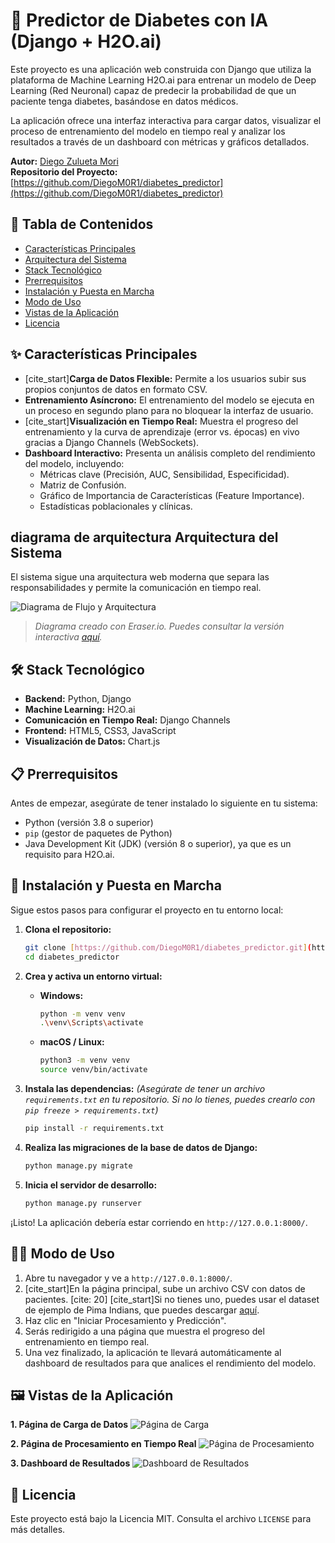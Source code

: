 # 🧠 Predictor de Diabetes con IA (Django + H2O.ai)

Este proyecto es una aplicación web construida con Django que utiliza la plataforma de Machine Learning H2O.ai para entrenar un modelo de Deep Learning (Red Neuronal) capaz de predecir la probabilidad de que un paciente tenga diabetes, basándose en datos médicos.

La aplicación ofrece una interfaz interactiva para cargar datos, visualizar el proceso de entrenamiento del modelo en tiempo real y analizar los resultados a través de un dashboard con métricas y gráficos detallados.

**Autor:** [Diego Zulueta Mori](https://github.com/DiegoM0R1) <br>
**Repositorio del Proyecto:** [https://github.com/DiegoM0R1/diabetes_predictor](https://github.com/DiegoM0R1/diabetes_predictor)

## 📜 Tabla de Contenidos
- [Características Principales](#-características-principales)
- [Arquitectura del Sistema](#-arquitectura-del-sistema)
- [Stack Tecnológico](#-stack-tecnológico)
- [Prerrequisitos](#-prerrequisitos)
- [Instalación y Puesta en Marcha](#-instalación-y-puesta-en-marcha)
- [Modo de Uso](#-modo-de-uso)
- [Vistas de la Aplicación](#-vistas-de-la-aplicación)
- [Licencia](#-licencia)

## ✨ Características Principales

* [cite_start]**Carga de Datos Flexible:** Permite a los usuarios subir sus propios conjuntos de datos en formato CSV. 
* **Entrenamiento Asíncrono:** El entrenamiento del modelo se ejecuta en un proceso en segundo plano para no bloquear la interfaz de usuario.
* [cite_start]**Visualización en Tiempo Real:** Muestra el progreso del entrenamiento y la curva de aprendizaje (error vs. épocas) en vivo gracias a Django Channels (WebSockets). 
* **Dashboard Interactivo:** Presenta un análisis completo del rendimiento del modelo, incluyendo:
    * Métricas clave (Precisión, AUC, Sensibilidad, Especificidad).
    * Matriz de Confusión.
    * Gráfico de Importancia de Características (Feature Importance).
    * Estadísticas poblacionales y clínicas.

##  diagrama de arquitectura Arquitectura del Sistema

El sistema sigue una arquitectura web moderna que separa las responsabilidades y permite la comunicación en tiempo real.

![Diagrama de Flujo y Arquitectura](https://i.imgur.com/eB3t9sY.png)

> *Diagrama creado con Eraser.io. Puedes consultar la versión interactiva [aquí](https://app.eraser.io/workspace/PR6ZvdDFD3uYdrNKkLrL).*

## 🛠️ Stack Tecnológico

* **Backend:** Python, Django
* **Machine Learning:** H2O.ai
* **Comunicación en Tiempo Real:** Django Channels
* **Frontend:** HTML5, CSS3, JavaScript
* **Visualización de Datos:** Chart.js

## 📋 Prerrequisitos

Antes de empezar, asegúrate de tener instalado lo siguiente en tu sistema:
* Python (versión 3.8 o superior)
* `pip` (gestor de paquetes de Python)
* Java Development Kit (JDK) (versión 8 o superior), ya que es un requisito para H2O.ai.

## 🚀 Instalación y Puesta en Marcha

Sigue estos pasos para configurar el proyecto en tu entorno local:

1.  **Clona el repositorio:**
    ```bash
    git clone [https://github.com/DiegoM0R1/diabetes_predictor.git](https://github.com/DiegoM0R1/diabetes_predictor.git)
    cd diabetes_predictor
    ```

2.  **Crea y activa un entorno virtual:**
    * **Windows:**
        ```bash
        python -m venv venv
        .\venv\Scripts\activate
        ```
    * **macOS / Linux:**
        ```bash
        python3 -m venv venv
        source venv/bin/activate
        ```

3.  **Instala las dependencias:**
    *(Asegúrate de tener un archivo `requirements.txt` en tu repositorio. Si no lo tienes, puedes crearlo con `pip freeze > requirements.txt`)*
    ```bash
    pip install -r requirements.txt
    ```

4.  **Realiza las migraciones de la base de datos de Django:**
    ```bash
    python manage.py migrate
    ```

5.  **Inicia el servidor de desarrollo:**
    ```bash
    python manage.py runserver
    ```

¡Listo! La aplicación debería estar corriendo en `http://127.0.0.1:8000/`.

## 👩‍💻 Modo de Uso

1.  Abre tu navegador y ve a `http://127.0.0.1:8000/`.
2.  [cite_start]En la página principal, sube un archivo CSV con datos de pacientes. [cite: 20] [cite_start]Si no tienes uno, puedes usar el dataset de ejemplo de Pima Indians, que puedes descargar [aquí](https://raw.githubusercontent.com/plotly/datasets/master/diabetes.csv). 
3.  Haz clic en "Iniciar Procesamiento y Predicción".
4.  Serás redirigido a una página que muestra el progreso del entrenamiento en tiempo real.
5.  Una vez finalizado, la aplicación te llevará automáticamente al dashboard de resultados para que analices el rendimiento del modelo.

## 🖼️ Vistas de la Aplicación

**1. Página de Carga de Datos**
![Página de Carga](https://i.imgur.com/rXo2VlR.png)

**2. Página de Procesamiento en Tiempo Real**
![Página de Procesamiento](https://i.imgur.com/2sY2T0G.png)

**3. Dashboard de Resultados**
![Dashboard de Resultados]([https://i.imgur.com/8Fk7L4j.png](https://imgur.com/a/WKKD4v3))


## 📄 Licencia

Este proyecto está bajo la Licencia MIT. Consulta el archivo `LICENSE` para más detalles.
